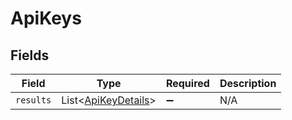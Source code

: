 # ApiKeys


## Fields

| Field                                                       | Type                                                        | Required                                                    | Description                                                 |
| ----------------------------------------------------------- | ----------------------------------------------------------- | ----------------------------------------------------------- | ----------------------------------------------------------- |
| `results`                                                   | List<[ApiKeyDetails](../../models/shared/ApiKeyDetails.md)> | :heavy_minus_sign:                                          | N/A                                                         |